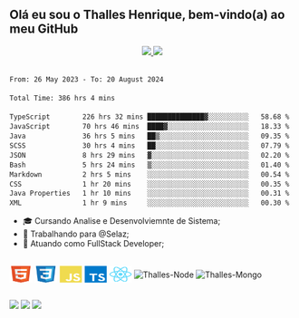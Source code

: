 ## Olá eu sou o Thalles Henrique, bem-vindo(a) ao meu GitHub

<div align="center">
  <a href="https://github.com/Thalles-HsA">
  <img height="180em" src="https://github-readme-stats.vercel.app/api?username=Thalles-HsA&show_icons=true&theme=radical&include_all_commits=true&count_private=true"/>
  <img height="180em" src="https://github-readme-stats.vercel.app/api/top-langs/?username=Thalles-HsA&exclude_repo=github-readme-stats,Pong,Freeway-JS&langs_count=5&theme=radical"/>
</div><br>
  
  <!--START_SECTION:waka-->

```txt
From: 26 May 2023 - To: 20 August 2024

Total Time: 386 hrs 4 mins

TypeScript        226 hrs 32 mins ██████████████▓░░░░░░░░░░   58.68 %
JavaScript        70 hrs 46 mins  ████▓░░░░░░░░░░░░░░░░░░░░   18.33 %
Java              36 hrs 5 mins   ██▒░░░░░░░░░░░░░░░░░░░░░░   09.35 %
SCSS              30 hrs 4 mins   ██░░░░░░░░░░░░░░░░░░░░░░░   07.79 %
JSON              8 hrs 29 mins   ▓░░░░░░░░░░░░░░░░░░░░░░░░   02.20 %
Bash              5 hrs 24 mins   ▒░░░░░░░░░░░░░░░░░░░░░░░░   01.40 %
Markdown          2 hrs 5 mins    ░░░░░░░░░░░░░░░░░░░░░░░░░   00.54 %
CSS               1 hr 20 mins    ░░░░░░░░░░░░░░░░░░░░░░░░░   00.35 %
Java Properties   1 hr 10 mins    ░░░░░░░░░░░░░░░░░░░░░░░░░   00.31 %
XML               1 hr 9 mins     ░░░░░░░░░░░░░░░░░░░░░░░░░   00.30 %
```

<!--END_SECTION:waka-->

  - 🎓 Cursando Analise e Desenvolviemnte de Sistema;
  - 🌱 Trabalhando para @Selaz;
  - 🎯 Atuando como FullStack Developer;
 
<div style="display: inline_block"><br>
  <img align="center" alt="Thalles-HTML" height="30" width="40" src="https://raw.githubusercontent.com/devicons/devicon/master/icons/html5/html5-original.svg">
  <img align="center" alt="Thalles-CSS" height="30" width="40" src="https://raw.githubusercontent.com/devicons/devicon/master/icons/css3/css3-original.svg">
  <img align="center" alt="Thalles-Js" height="30" width="40" src="https://raw.githubusercontent.com/devicons/devicon/master/icons/javascript/javascript-plain.svg">
  <img align="center" alt="Thalles-Ts" height="30" width="40" src="https://raw.githubusercontent.com/devicons/devicon/master/icons/typescript/typescript-plain.svg">
  <img align="center" alt="Thalles-React" height="30" width="40" src="https://raw.githubusercontent.com/devicons/devicon/master/icons/react/react-original.svg">
  <img align="center" alt="Thalles-Node" height="30" width="40" src="https://cdn.jsdelivr.net/gh/devicons/devicon/icons/nodejs/nodejs-original.svg" />
  <img align="center" alt="Thalles-Mongo" height="30" width="40" src="https://cdn.jsdelivr.net/gh/devicons/devicon/icons/mongodb/mongodb-original.svg" />
  
</div>

 ##
  
<div>
  <a href="https://www.linkedin.com/in/thalles-hsa" target="_blank"><img src="https://img.shields.io/badge/-LinkedIn-%230077B5?style=for-the-badge&logo=linkedin&logoColor=white" target="_blank"></a> 
  <a href="https://instagram.com/thalleshsa" target="_blank"><img src="https://img.shields.io/badge/-Instagram-%23E4405F?style=for-the-badge&logo=instagram&logoColor=white" target="_blank"></a>
  <a href = "mailto:thsa.henrique@gmail.com"><img src="https://img.shields.io/badge/-Gmail-%23333?style=for-the-badge&logo=gmail&logoColor=white" target="_blank"></a>
   
</div>
